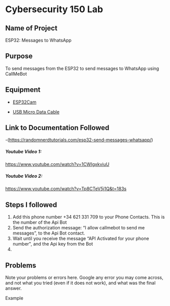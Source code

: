 # Cybersecurity 150 Lab

## Name of Project
ESP32: Messages to WhatsApp

## Purpose
To send messages from the ESP32 to send messages to WhatsApp using CallMeBot

## Equipment
* [ESP32Cam](https://www.amazon.com/Aideepen-ESP32-CAM-Bluetooth-ESP32-CAM-MB-Arduino/dp/B08P2578LV/ref=sr_1_3?crid=4FY0ECFW0ZX7&keywords=ESP32+Cam&qid=1678902050&sprefix=esp32+cam%2Caps%2C240&sr=8-3)

* [USB Micro Data Cable](https://www.amazon.com/AmazonBasics-Male-Micro-Cable-Black/dp/B0711PVX6Z/ref=sr_1_1_sspa?keywords=micro+usb+data+cable&qid=1678902214&sprefix=Micro+USB+data+%2Caps%2C89&sr=8-1-spons&psc=1&spLa=ZW5jcnlwdGVkUXVhbGlmaWVyPUFaU0NaUVZHU1RFUlAmZW5jcnlwdGVkSWQ9QTA3NTA4MDVFVERCS01HVlgxM1YmZW5jcnlwdGVkQWRJZD1BMDE4NTE1NTIwWUdONkdWSzU1M1Amd2lkZ2V0TmFtZT1zcF9hdGYmYWN0aW9uPWNsaWNrUmVkaXJlY3QmZG9Ob3RMb2dDbGljaz10cnVl)

## Link to Documentation Followed
-(https://randomnerdtutorials.com/esp32-send-messages-whatsapp/)

##### Youtube Video 1: 
https://www.youtube.com/watch?v=1CWIgxkviuU
##### Youtube Video 2: 
https://www.youtube.com/watch?v=Tp8CTeV5j1Q&t=183s 

## Steps I followed
1. Add this phone number +34 621 331 709 to your Phone Contacts. This is the number of the Api Bot
2. Send the authorization message: “I allow callmebot to send me messages”, to the Api Bot contact. 
3. Wait until you receive the message “API Activated for your phone number", and the Api key from the Bot
4. 
## Problems
Note your problems or errors here.  Google any error you may come across, and not what you tried (even if it does not work), and what was the final answer.

Example
  
